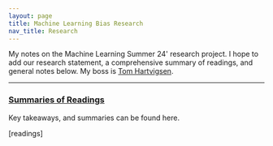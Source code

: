 ```yaml
---
layout: page
title: Machine Learning Bias Research
nav_title: Research
---
```


My notes on the Machine Learning Summer 24' research project. I hope to add our research statement, a comprehensive summary of readings, and general notes below. 
My boss is [Tom Hartvigsen][th].

---

### [Summaries of Readings](readings)

Key takeaways, and summaries can be found here.



[th]: https://www.tomhartvigsen.com/

[readings]
